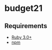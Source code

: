 # budget21

## Requirements

- [Ruby 3.0+](https://stackoverflow.com/a/65618074/39531)
- [npm](https://stackoverflow.com/a/42225934/39531)
